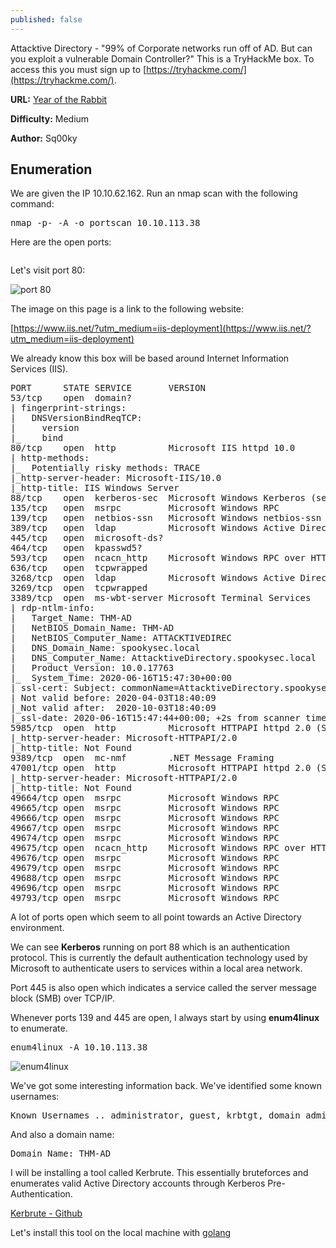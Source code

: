 ```yaml
---
published: false
---
```

Attacktive Directory - "99% of Corporate networks run off of AD. But can you exploit a vulnerable Domain Controller?" This is a TryHackMe box. To access this you must sign up to [https://tryhackme.com/](https://tryhackme.com/).

**URL:** [Year of the Rabbit](https://www.tryhackme.com/room/yearoftherabbit)

**Difficulty:** Medium

**Author:** Sq00ky

## Enumeration

We are given the IP 10.10.62.162. Run an nmap scan with the following command:

<pre>nmap -p- -A -o portscan 10.10.113.38</pre>

Here are the open ports:

<pre></pre>

Let's visit port 80:

![port 80](https://imgur.com/vsNyWnX.png)

The image on this page is a link to the following website:

[https://www.iis.net/?utm_medium=iis-deployment](https://www.iis.net/?utm_medium=iis-deployment)

We already know this box will be based around Internet Information Services (IIS). 

<pre>PORT      STATE SERVICE       VERSION
53/tcp    open  domain?
| fingerprint-strings: 
|   DNSVersionBindReqTCP: 
|     version
|_    bind
80/tcp    open  http          Microsoft IIS httpd 10.0
| http-methods: 
|_  Potentially risky methods: TRACE
|_http-server-header: Microsoft-IIS/10.0
|_http-title: IIS Windows Server
88/tcp    open  kerberos-sec  Microsoft Windows Kerberos (server time: 2020-06-16 15:45:01Z)
135/tcp   open  msrpc         Microsoft Windows RPC
139/tcp   open  netbios-ssn   Microsoft Windows netbios-ssn
389/tcp   open  ldap          Microsoft Windows Active Directory LDAP (Domain: spookysec.local0., Site: Default-First-Site-Name)
445/tcp   open  microsoft-ds?
464/tcp   open  kpasswd5?
593/tcp   open  ncacn_http    Microsoft Windows RPC over HTTP 1.0
636/tcp   open  tcpwrapped
3268/tcp  open  ldap          Microsoft Windows Active Directory LDAP (Domain: spookysec.local0., Site: Default-First-Site-Name)
3269/tcp  open  tcpwrapped
3389/tcp  open  ms-wbt-server Microsoft Terminal Services
| rdp-ntlm-info: 
|   Target_Name: THM-AD
|   NetBIOS_Domain_Name: THM-AD
|   NetBIOS_Computer_Name: ATTACKTIVEDIREC
|   DNS_Domain_Name: spookysec.local
|   DNS_Computer_Name: AttacktiveDirectory.spookysec.local
|   Product_Version: 10.0.17763
|_  System_Time: 2020-06-16T15:47:30+00:00
| ssl-cert: Subject: commonName=AttacktiveDirectory.spookysec.local
| Not valid before: 2020-04-03T18:40:09
|_Not valid after:  2020-10-03T18:40:09
|_ssl-date: 2020-06-16T15:47:44+00:00; +2s from scanner time.
5985/tcp  open  http          Microsoft HTTPAPI httpd 2.0 (SSDP/UPnP)
|_http-server-header: Microsoft-HTTPAPI/2.0
|_http-title: Not Found
9389/tcp  open  mc-nmf        .NET Message Framing
47001/tcp open  http          Microsoft HTTPAPI httpd 2.0 (SSDP/UPnP)
|_http-server-header: Microsoft-HTTPAPI/2.0
|_http-title: Not Found
49664/tcp open  msrpc         Microsoft Windows RPC
49665/tcp open  msrpc         Microsoft Windows RPC
49666/tcp open  msrpc         Microsoft Windows RPC
49667/tcp open  msrpc         Microsoft Windows RPC
49674/tcp open  msrpc         Microsoft Windows RPC
49675/tcp open  ncacn_http    Microsoft Windows RPC over HTTP 1.0
49676/tcp open  msrpc         Microsoft Windows RPC
49679/tcp open  msrpc         Microsoft Windows RPC
49688/tcp open  msrpc         Microsoft Windows RPC
49696/tcp open  msrpc         Microsoft Windows RPC
49793/tcp open  msrpc         Microsoft Windows RPC</pre>

A lot of ports open which seem to all point towards an Active Directory environment. 

We can see **Kerberos** running on port 88 which is an authentication protocol. This is currently the default authentication technology used by Microsoft to authenticate users to services within a local area network.

Port 445 is also open which indicates a service called the server message block (SMB) over TCP/IP.

Whenever ports 139 and 445 are open, I always start by using **enum4linux** to enumerate.

<pre>enum4linux -A 10.10.113.38</pre>

![enum4linux](https://imgur.com/MbN6yLQ.png)

We've got some interesting information back. We've identified some known usernames:

<pre>Known Usernames .. administrator, guest, krbtgt, domain admins, root, bin, none</pre>

And also a domain name:

<pre>Domain Name: THM-AD</pre>

I will be installing a tool called Kerbrute. This essentially bruteforces and enumerates valid Active Directory accounts through Kerberos Pre-Authentication.

[Kerbrute - Github](https://github.com/ropnop/kerbrute)

Let's install this tool on the local machine with [golang](https://www.ostechnix.com/install-go-language-linux/)






